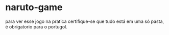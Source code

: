 # naruto-game
 para ver esse jogo na pratica certifique-se que tudo está em uma só pasta, é obrigatorio para o portugol.
